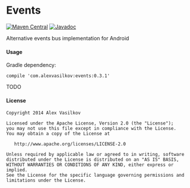 Events
======

[![Maven Central](https://maven-badges.herokuapp.com/maven-central/com.alexvasilkov/events/badge.svg)](https://maven-badges.herokuapp.com/maven-central/com.alexvasilkov/events)
[![Javadoc](http://javadoc-badge.appspot.com/com.alexvasilkov/events.svg)](http://javadoc-badge.appspot.com/com.alexvasilkov/events)

Alternative events bus implementation for Android

#### Usage ####

Gradle dependency:

    compile 'com.alexvasilkov:events:0.3.1'

TODO

#### License ####

    Copyright 2014 Alex Vasilkov

    Licensed under the Apache License, Version 2.0 (the "License");
    you may not use this file except in compliance with the License.
    You may obtain a copy of the License at

       http://www.apache.org/licenses/LICENSE-2.0

    Unless required by applicable law or agreed to in writing, software
    distributed under the License is distributed on an "AS IS" BASIS,
    WITHOUT WARRANTIES OR CONDITIONS OF ANY KIND, either express or implied.
    See the License for the specific language governing permissions and
    limitations under the License.
